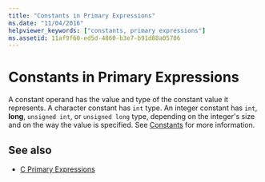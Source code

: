```yaml
---
title: "Constants in Primary Expressions"
ms.date: "11/04/2016"
helpviewer_keywords: ["constants, primary expressions"]
ms.assetid: 11af9f60-ed5d-4860-b3e7-b91d88a05706
---
```

# Constants in Primary Expressions

A constant operand has the value and type of the constant value it represents. A character constant has `int` type. An integer constant has `int`, **long**, `unsigned int`, or `unsigned long` type, depending on the integer's size and on the way the value is specified. See [Constants](../c-language/c-constants.md) for more information.

## See also

- [C Primary Expressions](../c-language/c-primary-expressions.md)
